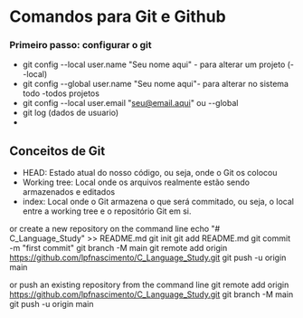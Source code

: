 # Comandos para Git e Github

### Primeiro passo: configurar o git
- git config --local user.name "Seu nome aqui" - para alterar um projeto (--local) 
- git config --global user.name "Seu nome aqui"- para alterar no sistema todo -todos projetos 
- git config --local user.email "seu@email.aqui"  ou --global
- git log (dados de usuario)
- 


## Conceitos de Git
- HEAD: Estado atual do nosso código, ou seja, onde o Git os colocou
- Working tree: Local onde os arquivos realmente estão sendo armazenados e editados
- index: Local onde o Git armazena o que será commitado, ou seja, o local entre a working tree e o repositório Git em si.

or create a new repository on the command line
echo "# C_Language_Study" >> README.md
git init
git add README.md
git commit -m "first commit"
git branch -M main
git remote add origin https://github.com/lpfnascimento/C_Language_Study.git
git push -u origin main

or push an existing repository from the command line
git remote add origin https://github.com/lpfnascimento/C_Language_Study.git
git branch -M main
git push -u origin main

